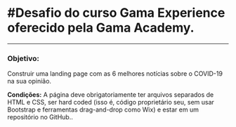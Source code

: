 <h1>#Desafio do curso Gama Experience oferecido pela Gama Academy.</h1>
<hr>
<h3>Objetivo:</h3>
<p>Construir uma landing page com as 6 melhores notícias sobre o COVID-19 na sua opinião.</p>
<p><b>Condições:</b> A página deve obrigatoriamente ter arquivos separados de HTML e CSS, ser hard coded (isso é, código proprietário seu, sem usar Bootstrap e ferramentas drag-and-drop como Wix) e estar em um repositório no GitHub..</p>

